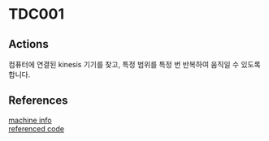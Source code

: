 # TDC001

## Actions

컴퓨터에 연결된 kinesis 기기를 찾고, 특정 범위를 특정 번 반복하여 움직일 수 있도록 합니다.  

## References

[machine info](https://www.thorlabs.com/thorproduct.cfm?partnumber=TDC001)  
[referenced code](https://github.com/Thorlabs/Motion_Control_Examples)
